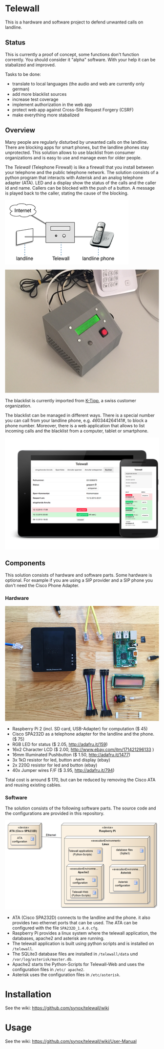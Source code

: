 # Telewall
This is a hardware and software project to defend unwanted calls on landline.

## Status
This is currently a proof of concept, some functions don't function corrently. You should consider it "alpha" software. With your help it can be stabalized and improved.

Tasks to be done:

 - translate to local languages (the audio and web are currently only german)
 - add more blacklist sources
 - increase test coverage
 - implement authorization in the web app
 - protect web app against Cross-Site Request Forgery (CSRF)
 - make everything more stabalized

## Overview
Many people are regularly disturbed by unwanted calls on the landline. There are blocking apps for smart phones, but the landline phones stay unprotected. This solution allows to use blacklist from consumer organizations and is easy to use and manage even for older people.

The *Telewall* (Telephone Firewall) is like a firewall that you install between your telephone and the public telephone network. The solution consists of a python program that interacts with Asterisk and an analog telephone adapter (ATA). LED and a display show the status of the calls and the caller id and name. Callers can be blocked with the push of a button. A message is played back to the caller, stating the cause of the blocking.

![Installation overview](doc/overview.png)

![Front](doc/front.jpg)

The blacklist is currently imported from [K-Tipp](https://www.ktipp.ch/service/warnlisten/detail/w/unerwuenschte-oder-laestige-telefonanrufe), a swiss customer organization.

The blacklist can be managed in different ways. There is a special number you can call from your landline phone, e.g. *46*0344264141#, to block a phone number. Moreover, there is a web application that allows to list incoming calls and the blacklist from a computer, tablet or smartphone.

![web screenshots](doc/web.jpg)

## Components
This solution consists of hardware and software parts. Some hardware is optional. For example if you are using a SIP provider and a SIP phone you don't need the Cisco Phone Adapter.

### Hardware
![hardware components](doc/components.png)

 - Raspberry Pi 2 (incl. SD card, USB-Adapter) for computation ($ 45)
 - Cisco SPA232D as a telephone adapter for the landline and the phone. ($ 75)
 - RGB LED for status  ($ 2.05, http://adafru.it/159)
 - 16x2 Character LCD  ($ 2.00, http://www.ebay.com/itm/171421296133 )
 - 16mm Illuminated Pushbutton ($ 1.50, http://adafru.it/1477)
 - 3x 1kΩ resistor for led, button and display (ebay)
 - 2x 220Ω resistor for led and button (ebay)
 - 40x Jumper wires F/F ($ 3.95, http://adafru.it/794)

Total cost is arround $ 170, but can be reduced by removing the Cisco ATA and reusing existing cables.


### Software
The solution consists of the following software parts. The source code and the configurations are provided in this repository.

![Deployment diagram](doc/Deployment.png)

- ATA (Cisco SPA232D) connects to the landline and the phone. it also provides two ethernet ports that can be used. The ATA can be configured with the file `SPA232D_1.4.0.cfg`.
- Raspberry Pi provides a linux system where the telewall application, the databases, apache2 and asterisk are running.
- The telewall application is built using python scripts and is installed on `/telewall`.  
- The SQLite3 database files are installed in `/telewall/data` und `/var/log/asterisk/master.db`.
- Apache2 starts the Python-Scripts for Telewall-Web and uses the configuration files in `/etc/ apache2`.
- Asterisk uses the configuration files in `/etc/asterisk`.


# Installation
See the wiki: https://github.com/synox/telewall/wiki

# Usage
See the wiki: https://github.com/synox/telewall/wiki/User-Manual
